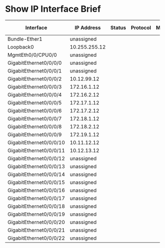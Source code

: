 
# Show IP Interface Brief
| Interface | IP Address | Status | Protocol | Method | Interface is OK |
| --------- | ---------- | ------ | -------- | ------ | --------------- |
| Bundle-Ether1 | unassigned |  |  |  |  |
| Loopback0 | 10.255.255.12 |  |  |  |  |
| MgmtEth0/0/CPU0/0 | unassigned |  |  |  |  |
| GigabitEthernet0/0/0/0 | unassigned |  |  |  |  |
| GigabitEthernet0/0/0/1 | unassigned |  |  |  |  |
| GigabitEthernet0/0/0/2 | 10.12.99.12 |  |  |  |  |
| GigabitEthernet0/0/0/3 | 172.16.1.12 |  |  |  |  |
| GigabitEthernet0/0/0/4 | 172.16.2.12 |  |  |  |  |
| GigabitEthernet0/0/0/5 | 172.17.1.12 |  |  |  |  |
| GigabitEthernet0/0/0/6 | 172.17.2.12 |  |  |  |  |
| GigabitEthernet0/0/0/7 | 172.18.1.12 |  |  |  |  |
| GigabitEthernet0/0/0/8 | 172.18.2.12 |  |  |  |  |
| GigabitEthernet0/0/0/9 | 172.19.1.12 |  |  |  |  |
| GigabitEthernet0/0/0/10 | 10.11.12.12 |  |  |  |  |
| GigabitEthernet0/0/0/11 | 10.12.13.12 |  |  |  |  |
| GigabitEthernet0/0/0/12 | unassigned |  |  |  |  |
| GigabitEthernet0/0/0/13 | unassigned |  |  |  |  |
| GigabitEthernet0/0/0/14 | unassigned |  |  |  |  |
| GigabitEthernet0/0/0/15 | unassigned |  |  |  |  |
| GigabitEthernet0/0/0/16 | unassigned |  |  |  |  |
| GigabitEthernet0/0/0/17 | unassigned |  |  |  |  |
| GigabitEthernet0/0/0/18 | unassigned |  |  |  |  |
| GigabitEthernet0/0/0/19 | unassigned |  |  |  |  |
| GigabitEthernet0/0/0/20 | unassigned |  |  |  |  |
| GigabitEthernet0/0/0/21 | unassigned |  |  |  |  |
| GigabitEthernet0/0/0/22 | unassigned |  |  |  |  |